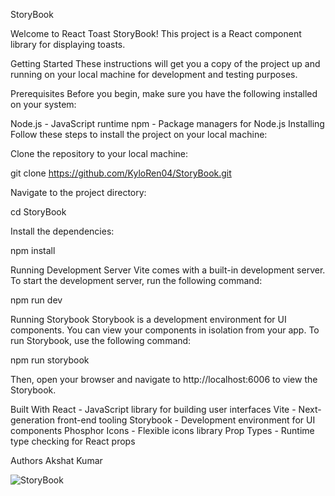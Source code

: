 StoryBook

Welcome to React Toast StoryBook! This project is a React component library for displaying toasts.

Getting Started
These instructions will get you a copy of the project up and running on your local machine for development and testing purposes.

Prerequisites
Before you begin, make sure you have the following installed on your system:

Node.js - JavaScript runtime
npm - Package managers for Node.js
Installing
Follow these steps to install the project on your local machine:

Clone the repository to your local machine:

git clone https://github.com/KyloRen04/StoryBook.git

Navigate to the project directory:

cd StoryBook

Install the dependencies:

npm install

Running Development Server
Vite comes with a built-in development server. To start the development server, run the following command:

npm run dev

Running Storybook
Storybook is a development environment for UI components. You can view your components in isolation from your app. To run Storybook, use the following command:

npm run storybook

Then, open your browser and navigate to http://localhost:6006 to view the Storybook.

Built With
React - JavaScript library for building user interfaces
Vite - Next-generation front-end tooling
Storybook - Development environment for UI components
Phosphor Icons - Flexible icons library
Prop Types - Runtime type checking for React props

Authors
Akshat Kumar

![StoryBook](https://github.com/KyloRen04/StoryBook/assets/106383452/b216498c-5d0b-4f76-a54f-8aa115ab9bf2)

